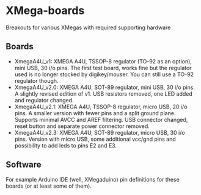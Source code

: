 XMega-boards
============

Breakouts for various XMegas with required supporting hardware

## Boards

  - XmegaA4U_v1: XMEGA A4U, TSSOP-8 regulator (TO-92 as an option), mini USB, 30 i/o pins.
    The first test board, works fine but the regulator used
    is no longer stocked by digikey/mouser. You can still use a TO-92 
    regulator though.
  - XmegaA4U_v2.0: XMEGA A4U, SOT-89 regulator, mini USB, 30 i/o pins.
    A slightly revised edition of v1. USB resistors removed, one LED added and regulator changed.
  - XmegaA4U_v2.1: XMEGA A4U, TSSOP-8 regulator, micro USB, 20 i/o pins.
    A smaller version with fewer pins and a split ground plane. Supports minimal 
    AVCC and AREF filtering. USB connector changed, reset button and 
    separate power connector removed.
  - XmegaA4U_v2.3: XMEGA A4U, SOT-89 regulator, micro USB, 30 i/o pins.
    Version with micro USB, some additional vcc/gnd pins and possibility to 
    add leds to pins E2 and E3.

## Software

For example Arduino IDE (well, XMegaduino) pin definitions for these boards (or at least some of them).

